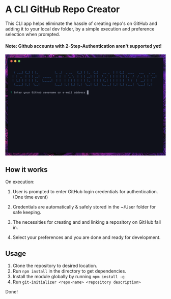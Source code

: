 # A CLI GitHub Repo Creator

This CLI app helps eliminate the hassle of creating repo's on GitHub and adding it to your local dev folder, by a simple execution and preference selection when prompted.

#### **Note: Github accounts with 2-Step-Authentication aren't supported yet!**

![screenshot](./screenshot.png)

## How it works

On execution:

1. User is prompted to enter GitHub login credentials for authentication.(One time event)

2. Credentials are automatically & safely stored in the ~/User folder for safe keeping.

3. The necessities for creating and and linking a repository on GitHub fall in.

4. Select your preferences and you are done and ready for development.

## Usage

1. Clone the repository to desired location.
2. Run `npm install` in the directory to get dependencies.
3. Install the module globally by running `npm install -g`
4. Run `git-initializer <repo-name> <repository description>`

Done!

